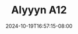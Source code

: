 --- 
title: "Alyyyn A12"
description: "streaming bokep Alyyyn A12 twitter video full baru"
date: 2024-10-19T16:57:15-08:00
file_code: "uqeiq7qzdvxh"
draft: false
cover: "orfhme2zspiuqlg0.jpg"
tags: ["Alyyyn", "bokep-indo", "bokep-viral", "bokep-ig"]
length: 37
fld_id: "1483006"
foldername: "Alyyyn"
categories: ["Alyyyn"]
views: 0
---